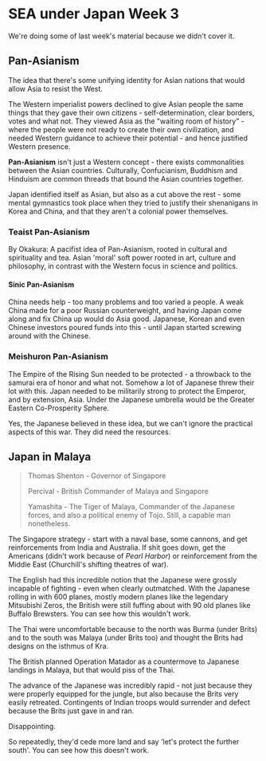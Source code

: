 # SEA under Japan Week 3

We're doing some of last week's material because we didn't cover it.

## Pan-Asianism

The idea that there's some unifying identity for Asian nations that would allow Asia to resist the West.

The Western imperialist powers declined to give Asian people the same things that they gave their own citizens - self-determination, clear borders, votes and what not. They viewed Asia as the "waiting room of history" - where the people were not ready to create their own civilization, and needed Western guidance to achieve their potential - and hence justified Western presence.

**Pan-Asianism** isn't just a Western concept - there exists commonalities between the Asian countries. Culturally, Confucianism, Buddhism and Hinduism are common threads that bound the Asian countries together. 

Japan identified itself as Asian, but also as a cut above the rest - some mental gymnastics took place when they tried to justify their shenanigans in Korea and China, and that they aren't a colonial power themselves. 

### Teaist Pan-Asianism

By Okakura: A pacifist idea of Pan-Asianism, rooted in cultural and spirituality and tea. Asian 'moral' soft power rooted in art, culture and philosophy, in contrast with the Western focus in science and politics.

#### Sinic Pan-Asianism

China needs help - too many problems and too varied a people. A weak China made for a poor Russian counterweight, and having Japan come along and fix China up would do Asia good. Japanese, Korean and even Chinese investors poured funds into this - until Japan started screwing around with the Chinese.

### Meishuron Pan-Asianism

The Empire of the Rising Sun needed to be protected - a throwback to the samurai era of honor and what not. Somehow  a lot of Japanese threw their lot with this. Japan needed to be militarily strong to protect the Emperor, and by extension, Asia. Under the Japanese umbrella would be the Greater Eastern Co-Prosperity Sphere.

Yes, the Japanese believed in these idea, but we can't ignore the practical aspects of this war. They did need the resources.

## Japan in Malaya

> Thomas Shenton - Governor of Singapore
>
> Percival - British Commander of Malaya and Singapore
>
> Yamashita - The Tiger of Malaya, Commander of the Japanese forces, and also a political enemy of Tojo. Still, a capable man nonetheless.

The Singapore strategy - start with a naval base, some cannons, and get reinforcements from India and Australia. If shit goes down, get the Americans (didn't work because of *Pearl Harbor*) or reinforcement from the Middle East (Churchill's shifting theatres of war). 

The English had this incredible notion that the Japanese were grossly incapable of fighting - even when clearly outmatched. With the Japanese rolling in with 600 planes, mostly modern planes like the legendary Mitsubishi Zeros, the British were still fuffing about with 90 old planes like Buffalo Brewsters. You can see how this wouldn't work.

The Thai were uncomfortable because to the north was Burma (under Brits) and to the south was Malaya (under Brits too) and thought the Brits had designs on the isthmus of Kra.

The British planned Operation Matador as a countermove to Japanese landings in Malaya, but that would piss of the Thai.

The advance of the Japanese was incredibly rapid - not just because they were properly equipped for the jungle, but also because the Brits very easily retreated. Contingents of Indian troops would surrender and defect because the Brits just gave in and ran.

Disappointing.

So repeatedly, they'd cede more land and say 'let's protect the further south'. You can see how this doesn't work.

